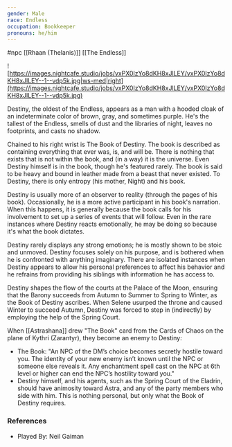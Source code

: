 ```yaml
---
gender: Male
race: Endless
occupation: Bookkeeper
pronouns: he/him
---
```

 #npc [[Rhaan (Thelanis)]] [[The Endless]]

![https://images.nightcafe.studio/jobs/vxPX0IzYo8dKH8xJlLEY/vxPX0IzYo8dKH8xJlLEY--1--vdp5k.jpg|ws-med|right](https://images.nightcafe.studio/jobs/vxPX0IzYo8dKH8xJlLEY/vxPX0IzYo8dKH8xJlLEY--1--vdp5k.jpg)

Destiny, the oldest of the Endless, appears as a man with a hooded cloak of an indeterminate color of brown, gray, and sometimes purple. He's the tallest of the Endless, smells of dust and the libraries of night, leaves no footprints, and casts no shadow.

Chained to his right wrist is The Book of Destiny. The book is described as containing everything that ever was, is, and will be. There is nothing that exists that is not within the book, and (in a way) it is the universe. Even Destiny himself is in the book, though he's featured rarely. The book is said to be heavy and bound in leather made from a beast that never existed. To Destiny, there is only entropy (his mother, Night) and his book.

Destiny is usually more of an observer to reality (through the pages of his book). Occasionally, he is a more active participant in his book's narration. When this happens, it is generally because the book calls for his involvement to set up a series of events that will follow. Even in the rare instances where Destiny reacts emotionally, he may be doing so because it's what the book dictates.

Destiny rarely displays any strong emotions; he is mostly shown to be stoic and unmoved. Destiny focuses solely on his purpose, and is bothered when he is confronted with anything imaginary. There are isolated instances when Destiny appears to allow his personal preferences to affect his behavior and he refrains from providing his siblings with information he has access to.

Destiny shapes the flow of the courts at the Palace of the Moon, ensuring that the Barony succeeds from Autumn to Summer to Spring to Winter, as the Book of Destiny ascribes. When Selene usurped the throne and caused Winter to succeed Autumn, Destiny was forced to step in (indirectly) by employing the help of the Spring Court.

When [[Astrashana]] drew "The Book" card from the Cards of Chaos on the plane of Kythri (Zarantyr), they become an enemy to Destiny:
* The Book: "An NPC of the DM’s choice becomes secretly hostile toward you. The identity of your new enemy isn’t known until the NPC or someone else reveals it. Any enchantment spell cast on the NPC at 6th level or higher can end the NPC’s hostility toward you."
* Destiny himself, and his agents, such as the Spring Court of the Eladrin, should have animosity toward Astra, and any of the party members who side with him. This is nothing personal, but only what the Book of Destiny requires.

### References

* Played By: Neil Gaiman
